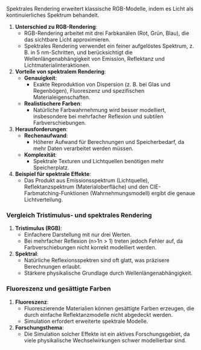 Spektrales Rendering erweitert klassische RGB-Modelle, indem es Licht als kontinuierliches Spektrum behandelt.
1. **Unterschied zu RGB-Rendering**:
    - RGB-Rendering arbeitet mit drei Farbkanälen (Rot, Grün, Blau), die das sichtbare Licht approximieren.
    - Spektrales Rendering verwendet ein feiner aufgelöstes Spektrum, z. B. in 5 nm-Schritten, und berücksichtigt die Wellenlängenabhängigkeit von Emission, Reflektanz und Lichtmaterialinteraktionen.
2. **Vorteile von spektralem Rendering**:
    - **Genauigkeit**:
        - Exakte Reproduktion von Dispersion (z. B. bei Glas und Regenbögen), Fluoreszenz und spezifischen Materialeigenschaften.
    - **Realistischere Farben**:
        - Natürliche Farbwahrnehmung wird besser modelliert, insbesondere bei mehrfacher Reflexion und subtilen Farbverschiebungen.
3. **Herausforderungen**:
    - **Rechenaufwand**:
        - Höherer Aufwand für Berechnungen und Speicherbedarf, da mehr Daten verarbeitet werden müssen.
    - **Komplexität**:
        - Spektrale Texturen und Lichtquellen benötigen mehr Speicherplatz.
4. **Beispiel für spektrale Effekte**:
    - Das Produkt aus Emissionsspektrum (Lichtquelle), Reflektanzspektrum (Materialoberfläche) und den CIE-Farbmatching-Funktionen (Wahrnehmungsmodell) ergibt die genaue Lichtverteilung.
### **Vergleich Tristimulus- und spektrales Rendering**
1. **Tristimulus (RGB)**:
    - Einfachere Darstellung mit nur drei Werten.
    - Bei mehrfacher Reflexion (n>1n > 1) treten jedoch Fehler auf, da Farbverschiebungen nicht korrekt modelliert werden.
2. **Spektral**:
    - Natürliche Reflexionsspektren sind oft glatt, was präzisere Berechnungen erlaubt.
    - Stärkere physikalische Grundlage durch Wellenlängenabhängigkeit.
### **Fluoreszenz und gesättigte Farben**
1. **Fluoreszenz**:
    - Fluoreszierende Materialien können gesättigte Farben erzeugen, die durch einfache Reflektanzmodelle nicht abgedeckt werden.
    - Simulation erfordert erweiterte spektrale Modelle.
2. **Forschungsthema**:
    - Die Simulation solcher Effekte ist ein aktives Forschungsgebiet, da viele physikalische Wechselwirkungen schwer modellierbar sind.
